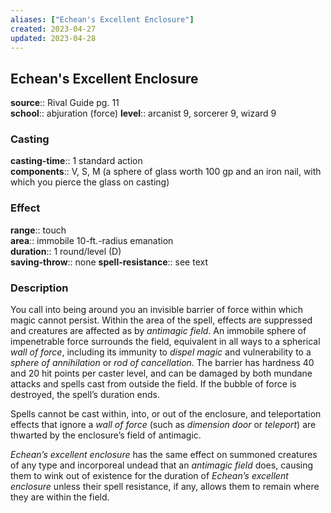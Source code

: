 ```yaml
---
aliases: ["Echean's Excellent Enclosure"]
created: 2023-04-27
updated: 2023-04-28
---
```


## Echean's Excellent Enclosure

**source**:: Rival Guide pg. 11  
**school**:: abjuration (force)
**level**:: arcanist 9, sorcerer 9, wizard 9

### Casting

**casting-time**:: 1 standard action  
**components**:: V, S, M (a sphere of glass worth 100 gp and an iron nail, with which you pierce the glass on casting)

### Effect

**range**:: touch  
**area**:: immobile 10-ft.-radius emanation  
**duration**:: 1 round/level (D)  
**saving-throw**:: none
**spell-resistance**:: see text

### Description

You call into being around you an invisible barrier of force within which magic cannot persist. Within the area of the spell, effects are suppressed and creatures are affected as by *antimagic field*. An immobile sphere of impenetrable force surrounds the field, equivalent in all ways to a spherical *wall of force*, including its immunity to *dispel magic* and vulnerability to a *sphere of annihilation* or *rod of cancellation*. The barrier has hardness 40 and 20 hit points per caster level, and can be damaged by both mundane attacks and spells cast from outside the field. If the bubble of force is destroyed, the spell’s duration ends.  
  
Spells cannot be cast within, into, or out of the enclosure, and teleportation effects that ignore a *wall of force* (such as *dimension door* or *teleport*) are thwarted by the enclosure’s field of antimagic.  
  
*Echean’s excellent enclosure* has the same effect on summoned creatures of any type and incorporeal undead that an *antimagic field* does, causing them to wink out of existence for the duration of *Echean’s excellent enclosure* unless their spell resistance, if any, allows them to remain where they are within the field.
